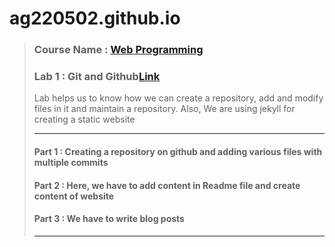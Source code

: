 # ag220502.github.io
> ### Course Name : [Web Programming](http://www.macs.hw.ac.uk/students/cs/courses/f28wp-web-programming/)
> ### Lab 1 : Git and Github[Link](http://ag220502.github.io)
> Lab helps us to know how we can create a repository, add and modify files in it and maintain a repository. Also, We are using jekyll for creating a static website
> * * *
> #### Part 1 : Creating a repository on github and adding various files with multiple commits
> #### Part 2 : Here, we have to add content in Readme file and create content of website
> #### Part 3 : We have to write blog posts
> ***
